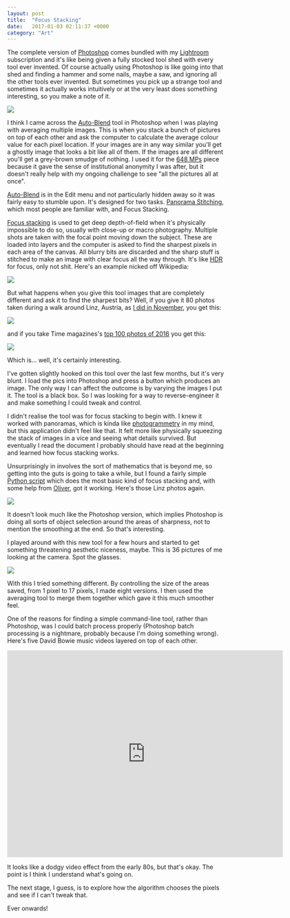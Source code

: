 ```yaml
---
layout: post
title:  "Focus Stacking"
date:   2017-01-03 02:11:37 +0000
category: "Art"
---
```


The complete version of [Photoshop](https://www.adobe.com/uk/products/photoshop.html) comes bundled with my [Lightroom](https://www.adobe.com/uk/products/photoshop-lightroom.html) subscription and it's like being given a fully stocked tool shed with every tool ever invented. Of course actually using Photoshop is like going into that shed and finding a hammer and some nails, maybe a saw, and ignoring all the other tools ever invented. But sometimes you pick up a strange tool and sometimes it actually works intuitively or at the very least does something interesting, so you make a note of it. 

![](/images/autoblend-dialogue.png)

I think I came across the [Auto-Blend](https://helpx.adobe.com/photoshop/using/combine-images-auto-blend-layers.html) tool in Photoshop when I was playing with averaging multiple images. This is when you stack a bunch of pictures on top of each other and ask the computer to calculate the average colour value for each pixel location. If your images are in any way similar you'll get a ghostly image that looks a bit like all of them. If the images are all different you'll get a grey-brown smudge of nothing. I used it for the [648 MPs](http://art.peteashton.com/648-MPs/) piece because it gave the sense of institutional anonymity I was after, but it doesn't really help with my ongoing challenge to see "all the pictures all at once". 

[Auto-Blend](https://helpx.adobe.com/photoshop/using/combine-images-auto-blend-layers.html) is in the Edit menu and not particularly hidden away so it was fairly easy to stumble upon. It's designed for two tasks. [Panorama Stitching](https://en.wikipedia.org/wiki/Image_stitching), which most people are familiar with, and Focus Stacking. 

[Focus stacking](https://en.wikipedia.org/wiki/Focus_stacking) is used to get deep depth-of-field when it's physically impossible to do so, usually with close-up or macro photography. Multiple shots are taken with the focal point moving down the subject. These are loaded into layers and the computer is asked to find the sharpest pixels in each area of the canvas. All blurry bits are discarded and the sharp stuff is stitched to make an image with clear focus all the way through. It's like [HDR](https://en.wikipedia.org/wiki/High-dynamic-range_imaging) for focus, only not shit. Here's an example nicked off Wikipedia:

[![](/images/Focus_stacking_fly.jpg)](https://commons.wikimedia.org/wiki/File:Focus_stacking_Tachinid_fly.jpg)

But what happens when you give this tool images that are completely different and ask it to find the sharpest bits? Well, if you give it 80 photos taken during a walk around Linz, Austria, as [I did in November](http://art.peteashton.com/goodbye-wittgenstein/), you get this:

![](/images/wittgenstein-linz-walk-autoblend.jpg)

and if you take Time magazines's [top 100 photos of 2016](http://art.peteashton.com/auto-blending-2016/) you get this:

![](/images/Focus_stacking_time100.jpg)

Which is... well, it's certainly interesting. 

I've gotten slightly hooked on this tool over the last few months, but it's very blunt. I load the pics into Photoshop and press a button which produces an image. The only way I can affect the outcome is by varying the images I put it. The tool is a black box. So I was looking for a way to reverse-engineer it and make something I could tweak and control. 

I didn't realise the tool was for focus stacking to begin with. I knew it worked with panoramas, which is kinda like [photogrammetry](https://en.wikipedia.org/wiki/Photogrammetry) in my mind, but this application didn't feel like that. It felt more like physically squeezing the stack of images in a vice and seeing what details survived. But eventually I read the document I probably should have read at the beginning and learned how focus stacking works. 

Unsurprisingly in involves the sort of mathematics that is beyond me, so getting into the guts is going to take a while, but I found a fairly simple [Python script](https://github.com/cmcguinness/focusstack) which does the most basic kind of focus stacking and, with some help from [Oliver](http://phrasys.net), got it working. Here's those Linz photos again. 

![](/images/focus-stacking-new-linz.jpg)

It doesn't look much like the Photoshop version, which implies Photoshop is doing all sorts of object selection around the areas of sharpness, not to mention the smoothing at the end. So that's interesting. 

I played around with this new tool for a few hours and started to get something threatening aesthetic niceness, maybe. This is 36 pictures of me looking at the camera. Spot the glasses.  

![](/images/Self_Portrait.jpg)

With this I tried something different. By controlling the size of the areas saved, from 1 pixel to 17 pixels, I made eight versions. I then used the averaging tool to merge them together which gave it this much smoother feel. 

One of the reasons for finding a simple command-line tool, rather than Photoshop, was I could batch process properly (Photoshop batch processing is a nightmare, probably because I'm doing something wrong). Here's five David Bowie music videos layered on top of each other. 

<iframe src="https://player.vimeo.com/video/197845430" width="640" height="480" frameborder="0" webkitallowfullscreen mozallowfullscreen allowfullscreen></iframe>

It looks like a dodgy video effect from the early 80s, but that's okay. The point is I think I understand what's going on. 

The next stage, I guess, is to explore how the algorithm chooses the pixels and see if I can't tweak that. 

Ever onwards!
